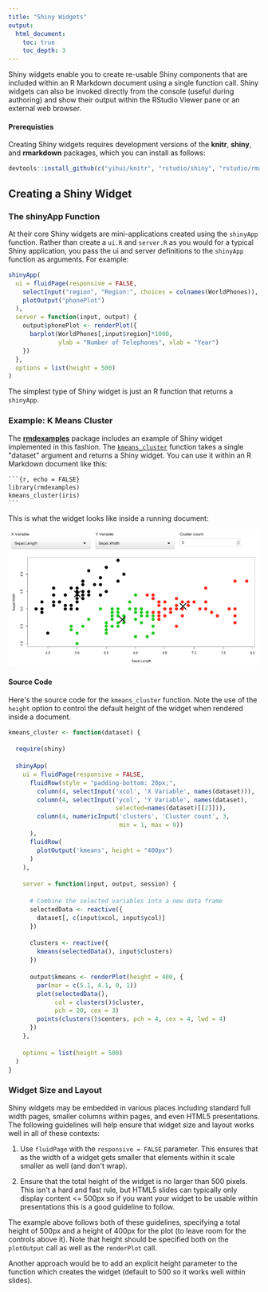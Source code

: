 ```yaml
---
title: "Shiny Widgets"
output: 
  html_document:
    toc: true
    toc_depth: 3
---
```


Shiny widgets enable you to create re-usable Shiny components that are included within an R Markdown document using a single function call. Shiny widgets can also be invoked directly from the console (useful during authoring) and show their output within the RStudio Viewer pane or an external web browser.

#### Prerequisties

Creating Shiny widgets requires development versions of the **knitr**, **shiny**, and **rmarkdown** packages, which you can install as follows:

```r
devtools::install_github(c("yihui/knitr", "rstudio/shiny", "rstudio/rmarkdown"))
```

## Creating a Shiny Widget

### The shinyApp Function

At their core Shiny widgets are mini-applications created using the `shinyApp` function. Rather than create a `ui.R` and `server.R` as you would for a typical Shiny application, you pass the ui and server definitions to the `shinyApp` function as arguments. For example:

```r
shinyApp(
  ui = fluidPage(responsive = FALSE,
    selectInput("region", "Region:", choices = colnames(WorldPhones)),
    plotOutput("phonePlot")
  ),
  server = function(input, output) {
    output$phonePlot <- renderPlot({
      barplot(WorldPhones[,input$region]*1000, 
              ylab = "Number of Telephones", xlab = "Year")
    })
  },
  options = list(height = 500)
)
```

The simplest type of Shiny widget is just an R function that returns a `shinyApp`.

### Example: K Means Cluster

The [**rmdexamples**](https://github.com/rstudio/rmdexamples) package includes an example of Shiny widget implemented in this fashion. The [`kmeans_cluster`](https://github.com/rstudio/rmdexamples/blob/master/R/kmeans_cluster.R) function takes a single "dataset" argument and returns a Shiny widget. You can use it within an R Markdown document like this:

<pre class="markdown"><code>&#96;&#96;&#96;{r, echo = FALSE}
library(rmdexamples)
kmeans_cluster(iris)
&#96;&#96;&#96;
</code></pre>

This is what the widget looks like inside a running document:

![Shiny Widget KMeans](images/shiny-widget-kmeans.png)

#### Source Code

Here's the source code for the `kmeans_cluster` function. Note the use of the `height` option to control the default height of the widget when rendered inside a document.

```r
kmeans_cluster <- function(dataset) { 
  
  require(shiny)  
  
  shinyApp(
    ui = fluidPage(responsive = FALSE,
      fluidRow(style = "padding-bottom: 20px;",
        column(4, selectInput('xcol', 'X Variable', names(dataset))),
        column(4, selectInput('ycol', 'Y Variable', names(dataset),
                              selected=names(dataset)[[2]])),
        column(4, numericInput('clusters', 'Cluster count', 3,
                               min = 1, max = 9))
      ),
      fluidRow(
        plotOutput('kmeans', height = "400px")  
      )
    ),
    
    server = function(input, output, session) {
      
      # Combine the selected variables into a new data frame
      selectedData <- reactive({
        dataset[, c(input$xcol, input$ycol)]
      })
      
      clusters <- reactive({
        kmeans(selectedData(), input$clusters)
      })
      
      output$kmeans <- renderPlot(height = 400, {
        par(mar = c(5.1, 4.1, 0, 1))
        plot(selectedData(),
             col = clusters()$cluster,
             pch = 20, cex = 3)
        points(clusters()$centers, pch = 4, cex = 4, lwd = 4)
      })
    },
    
    options = list(height = 500)
  )
}
```

### Widget Size and Layout

Shiny widgets may be embedded in various places including standard full width pages, smaller columns within pages, and even HTML5 presentations. The following guidelines will help ensure that widget size and layout works well in all of these contexts:

1) Use `fluidPage` with the `responsive = FALSE` parameter. This ensures that as the width of a widget gets smaller that elements within it scale smaller as well (and don't wrap).

2) Ensure that the total height of the widget is no larger than 500 pixels. This isn't a hard and fast rule, but HTML5 slides can typically only display content <= 500px so if you want your widget to be usable within presentations this is a good guideline to follow.

The example above follows both of these guidelines, specifying a total height of 500px and a height of 400px for the plot (to leave room for the controls above it). Note that height should be specified both on the `plotOutput` call as well as the `renderPlot` call.

Another approach would be to add an explicit height parameter to the function which creates the widget (default to 500 so it works well within slides).

